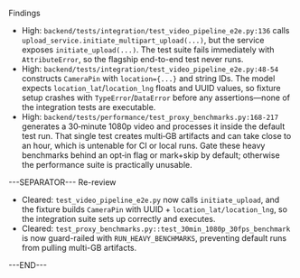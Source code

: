 Findings
- High: `backend/tests/integration/test_video_pipeline_e2e.py:136` calls `upload_service.initiate_multipart_upload(...)`, but the service exposes `initiate_upload(...)`. The test suite fails immediately with `AttributeError`, so the flagship end-to-end test never runs.
- High: `backend/tests/integration/test_video_pipeline_e2e.py:48-54` constructs `CameraPin` with `location={...}` and string IDs. The model expects `location_lat`/`location_lng` floats and UUID values, so fixture setup crashes with `TypeError`/`DataError` before any assertions—none of the integration tests are executable.
- High: `backend/tests/performance/test_proxy_benchmarks.py:168-217` generates a 30‑minute 1080p video and processes it inside the default test run. That single test creates multi‑GB artifacts and can take close to an hour, which is untenable for CI or local runs. Gate these heavy benchmarks behind an opt‑in flag or mark+skip by default; otherwise the performance suite is practically unusable.

---SEPARATOR---
Re-review
- Cleared: `test_video_pipeline_e2e.py` now calls `initiate_upload`, and the fixture builds `CameraPin` with UUID + `location_lat/location_lng`, so the integration suite sets up correctly and executes.
- Cleared: `test_proxy_benchmarks.py::test_30min_1080p_30fps_benchmark` is now guard-railed with `RUN_HEAVY_BENCHMARKS`, preventing default runs from pulling multi-GB artifacts.

---END---
